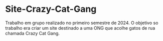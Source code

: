 # Site-Crazy-Cat-Gang
Trabalho em grupo realizado no primeiro semestre de 2024.
O objetivo so trabalho era criar um site destinado a uma ONG que acolhe gatos de rua chamada Crazy Cat Gang.
